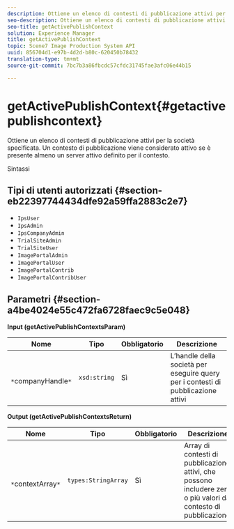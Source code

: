 ```yaml
---
description: Ottiene un elenco di contesti di pubblicazione attivi per la società specificata. Un contesto di pubblicazione viene considerato attivo se è presente almeno un server attivo definito per il contesto.
seo-description: Ottiene un elenco di contesti di pubblicazione attivi per la società specificata. Un contesto di pubblicazione viene considerato attivo se è presente almeno un server attivo definito per il contesto.
seo-title: getActivePublishContext
solution: Experience Manager
title: getActivePublishContext
topic: Scene7 Image Production System API
uuid: 856704d1-e97b-4d2d-b80c-620450b78432
translation-type: tm+mt
source-git-commit: 7bc7b3a86fbcdc57cfdc31745fae3afc06e44b15

---
```



# getActivePublishContext{#getactivepublishcontext}

Ottiene un elenco di contesti di pubblicazione attivi per la società specificata. Un contesto di pubblicazione viene considerato attivo se è presente almeno un server attivo definito per il contesto.

Sintassi

## Tipi di utenti autorizzati {#section-eb22397744434dfe92a59ffa2883c2e7}

* `IpsUser`
* `IpsAdmin`
* `IpsCompanyAdmin`
* `TrialSiteAdmin`
* `TrialSiteUser`
* `ImagePortalAdmin`
* `ImagePortalUser`
* `ImagePortalContrib`
* `ImagePortalContribUser`

## Parametri {#section-a4be4024e55c472fa6728faec9c5e048}

**Input (getActivePublishContextsParam)**

| Nome | Tipo | Obbligatorio | Descrizione |
|---|---|---|---|
| ` *`companyHandle`*` | `xsd:string` | Sì | L’handle della società per eseguire query per i contesti di pubblicazione attivi |

**Output (getActivePublishContextsReturn)**

| Nome | Tipo | Obbligatorio | Descrizione |
|---|---|---|---|
| ` *`contextArray`*` | `types:StringArray` | Sì | Array di contesti di pubblicazione attivi, che possono includere zero o più valori dal contesto di pubblicazione. |

